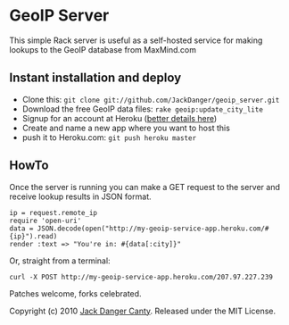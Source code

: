 # GeoIP Server

This simple Rack server is useful as a self-hosted service for making lookups to the GeoIP database from MaxMind.com


## Instant installation and deploy

* Clone this: `git clone git://github.com/JackDanger/geoip_server.git`
* Download the free GeoIP data files: `rake geoip:update_city_lite`
* Signup for an account at Heroku ([better details here](http://github.com/sinatra/heroku-sinatra-app))
* Create and name a new app where you want to host this
* push it to Heroku.com: `git push heroku master`


## HowTo

Once the server is running you can make a GET request to the server and receive lookup results in JSON format.

    ip = request.remote_ip
    require 'open-uri'
    data = JSON.decode(open("http://my-geoip-service-app.heroku.com/#{ip}").read)
    render :text => "You're in: #{data[:city]}"

Or, straight from a terminal:

    curl -X POST http://my-geoip-service-app.heroku.com/207.97.227.239

Patches welcome, forks celebrated.

Copyright (c) 2010 [Jack Danger Canty](http://jåck.com). Released under the MIT License.